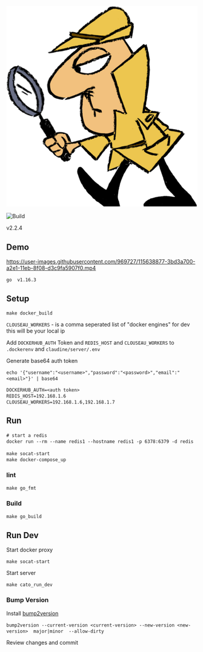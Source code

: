 

![Clouseau](docs/clouseau.png)

![Build](https://github.com/jataware/clouseau/workflows/Build/badge.svg)

v2.2.4


## Demo

https://user-images.githubusercontent.com/969727/115638877-3bd3a700-a2e1-11eb-8f08-d3c9fa5907f0.mp4

```
go  v1.16.3
```


## Setup
```
make docker_build
```

`CLOUSEAU_WORKERS` - is a comma seperated list of "docker engines" for dev this will be your local ip

Add `DOCKERHUB_AUTH` Token and `REDIS_HOST` and `CLOUSEAU_WORKERS` to `.dockerenv` and `claudine/server/.env`

Generate base64 auth token
```
echo '{"username":"<username>","password":"<password>","email":"<email>"}' | base64
```

```
DOCKERHUB_AUTH=<auth token>
REDIS_HOST=192.168.1.6
CLOUSEAU_WORKERS=192.168.1.6,192.168.1.7
```


## Run
```
# start a redis
docker run --rm --name redis1 --hostname redis1 -p 6378:6379 -d redis

make socat-start
make docker-compose_up
```

### lint
```
make go_fmt
```

### Build
```
make go_build
```


## Run Dev

Start docker proxy
```
make socat-start
```

Start server
```
make cato_run_dev
```

### Bump Version

Install [bump2version](https://github.com/c4urself/bump2version)

```
bump2version --current-version <current-version> --new-version <new-version>  major|minor  --allow-dirty
```

Review changes and commit
